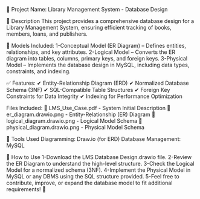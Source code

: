 📌 Project Name: Library Management System - Database Design

📖 Description
This project provides a comprehensive database design for a Library Management System, ensuring efficient tracking of books, members, loans, and publishers.

📌 Models Included:
1-Conceptual Model (ER Diagram) – Defines entities, relationships, and key attributes.
2-Logical Model – Converts the ER diagram into tables, columns, primary keys, and foreign keys.
3-Physical Model – Implements the database design in MySQL, including data types, constraints, and indexing.

✅ Features:
✔ Entity-Relationship Diagram (ERD)
✔ Normalized Database Schema (3NF)
✔ SQL-Compatible Table Structures
✔ Foreign Key Constraints for Data Integrity
✔ Indexing for Performance Optimization

Files Included:
📌 LMS_Use_Case.pdf - System Initial Description
📌 er_diagram.drawio.png - Entity-Relationship (ER) Diagram
📌 logical_diagram.drawio.png - Logical Model Schema
📌 physical_diagram.drawio.png - Physical Model Schema


📌 Tools Used
Diagramming: Draw.io (for ERD)
Database Management: MySQL

📌 How to Use
1-Download the LMS Database Design.drawio file.
2-Review the ER Diagram to understand the high-level structure.
3-Check the Logical Model for a normalized schema (3NF).
4-Implement the Physical Model in MySQL or any DBMS using the SQL structure provided.
5-Feel free to contribute, improve, or expand the database model to fit additional requirements! 🚀
